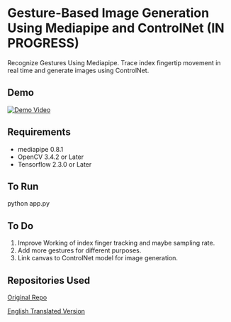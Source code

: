# Gesture-Based Image Generation Using Mediapipe and ControlNet (IN PROGRESS)

Recognize Gestures Using Mediapipe. Trace index fingertip movement in real time and generate images using ControlNet.

## Demo

[![Demo Video]("/outputs/thumbnail.png")](https://youtu.be/V9la6-jCuqI)

## Requirements

* mediapipe 0.8.1
* OpenCV 3.4.2 or Later
* Tensorflow 2.3.0 or Later

## To Run

python app.py

## To Do

1) Improve Working of index finger tracking and maybe sampling rate.
2) Add more gestures for different purposes.
3) Link canvas to ControlNet model for image generation.

## Repositories Used

[Original Repo](https://github.com/Kazuhito00/hand-gesture-recognition-using-mediapipe)

[English Translated Version](https://github.com/kinivi/hand-gesture-recognition-mediapipe) 